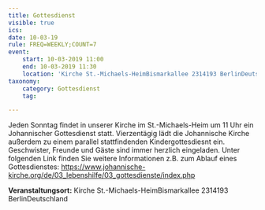 ```yaml
---
title: Gottesdienst
visible: true
ics: 
date: 10-03-19
rule: FREQ=WEEKLY;COUNT=7
event:
	start: 10-03-2019 11:00
	end: 10-03-2019 11:30
	location: 'Kirche St.-Michaels-HeimBismarkallee 2314193 BerlinDeutschland'
taxonomy:
	category: Gottesdienst
	tag: 

---
```

Jeden Sonntag findet in unserer Kirche im St.-Michaels-Heim um 11 Uhr ein Johannischer Gottesdienst statt. Vierzentägig lädt die Johannische Kirche außerdem zu einem parallel stattfindenden Kindergottesdiesnt ein. Geschwister, Freunde und Gäste sind immer herzlich eingeladen. Unter folgenden Link finden Sie weitere Informationen z.B. zum Ablauf eines Gottesdienstes: https://www.johannische-kirche.org/de/03_lebenshilfe/03_gottesdienste/index.php


**Veranstaltungsort:** Kirche St.-Michaels-HeimBismarkallee 2314193 BerlinDeutschland


